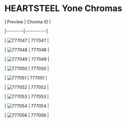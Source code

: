 # HEARTSTEEL Yone Chromas


| Preview | Chroma ID |

|---------|-----------|

| ![777047](https://raw.communitydragon.org/latest/plugins/rcp-be-lol-game-data/global/default/v1/champion-chroma-images/777/777047.png) | 777047 |

| ![777048](https://raw.communitydragon.org/latest/plugins/rcp-be-lol-game-data/global/default/v1/champion-chroma-images/777/777048.png) | 777048 |

| ![777049](https://raw.communitydragon.org/latest/plugins/rcp-be-lol-game-data/global/default/v1/champion-chroma-images/777/777049.png) | 777049 |

| ![777050](https://raw.communitydragon.org/latest/plugins/rcp-be-lol-game-data/global/default/v1/champion-chroma-images/777/777050.png) | 777050 |

| ![777051](https://raw.communitydragon.org/latest/plugins/rcp-be-lol-game-data/global/default/v1/champion-chroma-images/777/777051.png) | 777051 |

| ![777052](https://raw.communitydragon.org/latest/plugins/rcp-be-lol-game-data/global/default/v1/champion-chroma-images/777/777052.png) | 777052 |

| ![777053](https://raw.communitydragon.org/latest/plugins/rcp-be-lol-game-data/global/default/v1/champion-chroma-images/777/777053.png) | 777053 |

| ![777054](https://raw.communitydragon.org/latest/plugins/rcp-be-lol-game-data/global/default/v1/champion-chroma-images/777/777054.png) | 777054 |

| ![777056](https://raw.communitydragon.org/latest/plugins/rcp-be-lol-game-data/global/default/v1/champion-chroma-images/777/777056.png) | 777056 |